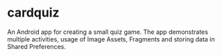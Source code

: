 # cardquiz
An Android app for creating a small quiz game. The app demonstrates multiple activities, usage of Image Assets, Fragments and storing data in Shared Preferences.
